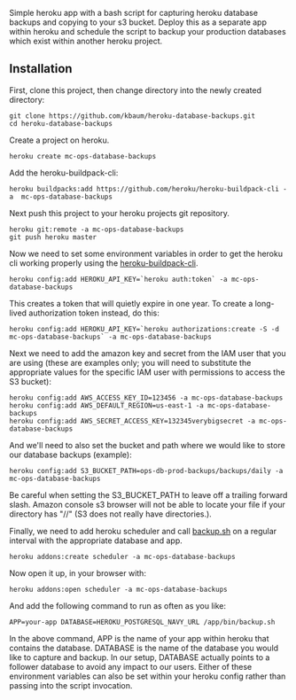 Simple heroku app with a bash script for capturing heroku database backups and copying to your s3 bucket.  Deploy this as a separate app within heroku and schedule the script to backup your production databases which exist within another heroku project.


## Installation


First, clone this project, then change directory into the newly created directory:

```
git clone https://github.com/kbaum/heroku-database-backups.git
cd heroku-database-backups
```

Create a project on heroku.

```
heroku create mc-ops-database-backups
```
Add the heroku-buildpack-cli:

```
heroku buildpacks:add https://github.com/heroku/heroku-buildpack-cli -a  mc-ops-database-backups
```

Next push this project to your heroku projects git repository.

```
heroku git:remote -a mc-ops-database-backups
git push heroku master
```

Now we need to set some environment variables in order to get the heroku cli working properly using the [heroku-buildpack-cli](https://github.com/heroku/heroku-buildpack-cli).

```
heroku config:add HEROKU_API_KEY=`heroku auth:token` -a mc-ops-database-backups
```

This creates a token that will quietly expire in one year. To create a long-lived authorization token instead, do this:

```
heroku config:add HEROKU_API_KEY=`heroku authorizations:create -S -d mc-ops-database-backups` -a mc-ops-database-backups
```

Next we need to add the amazon key and secret from the IAM user that you are using (these are examples only; you will need to substitute the appropriate values for the specific IAM user with permissions to access the S3 bucket):

```
heroku config:add AWS_ACCESS_KEY_ID=123456 -a mc-ops-database-backups
heroku config:add AWS_DEFAULT_REGION=us-east-1 -a mc-ops-database-backups
heroku config:add AWS_SECRET_ACCESS_KEY=132345verybigsecret -a mc-ops-database-backups
```

And we'll need to also set the bucket and path where we would like to store our database backups (example):

```
heroku config:add S3_BUCKET_PATH=ops-db-prod-backups/backups/daily -a mc-ops-database-backups
```  
Be careful when setting the S3_BUCKET_PATH to leave off a trailing forward slash.  Amazon console s3 browser will not be able to locate your file if your directory has "//" (S3 does not really have directories.).

Finally, we need to add heroku scheduler and call [backup.sh](https://github.com/kbaum/heroku-database-backups/blob/master/bin/backup.sh) on a regular interval with the appropriate database and app.

```
heroku addons:create scheduler -a mc-ops-database-backups
```

Now open it up, in your browser with:

```
heroku addons:open scheduler -a mc-ops-database-backups
```

And add the following command to run as often as you like:

```
APP=your-app DATABASE=HEROKU_POSTGRESQL_NAVY_URL /app/bin/backup.sh
```

In the above command, APP is the name of your app within heroku that contains the database.  DATABASE is the name of the database you would like to capture and backup.  In our setup, DATABASE actually points to a follower database to avoid any impact to our users.  Either of these environment variables can also be set within your heroku config rather than passing into the script invocation.


